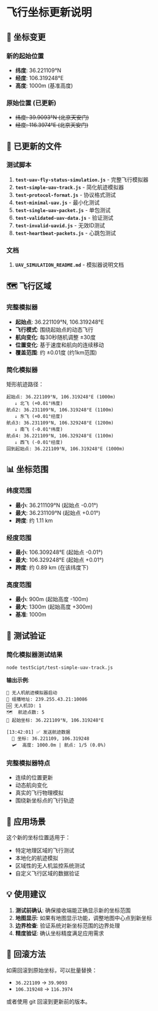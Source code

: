 # 飞行坐标更新说明

## 🎯 坐标变更

### 新的起始位置
- **纬度**: 36.221109°N
- **经度**: 106.319248°E
- **高度**: 1000m (基准高度)

### 原始位置 (已更新)
- ~~纬度: 39.9093°N (北京天安门)~~
- ~~经度: 116.3974°E (北京天安门)~~

## 📁 已更新的文件

### 测试脚本
1. **`test-uav-fly-status-simulation.js`** - 完整飞行模拟器
2. **`test-simple-uav-track.js`** - 简化航迹模拟器
3. **`test-protocol-format.js`** - 协议格式测试
4. **`test-minimal-uav.js`** - 最小化测试
5. **`test-single-uav-packet.js`** - 单包测试
6. **`test-validated-uav-data.js`** - 验证测试
7. **`test-invalid-uavid.js`** - 无效ID测试
8. **`test-heartbeat-packets.js`** - 心跳包测试

### 文档
1. **`UAV_SIMULATION_README.md`** - 模拟器说明文档

## 🗺️ 飞行区域

### 完整模拟器
- **起始点**: 36.221109°N, 106.319248°E
- **飞行模式**: 围绕起始点的动态飞行
- **航向变化**: 每30秒随机调整 ±30度
- **位置变化**: 基于速度和航向的连续移动
- **覆盖范围**: 约 ±0.01度 (约1km范围)

### 简化模拟器
矩形航迹路径：
```
起始点: 36.221109°N, 106.319248°E (1000m)
   ↓ 北飞 (+0.01°纬度)
航点2: 36.231109°N, 106.319248°E (1100m)
   ↓ 东飞 (+0.01°经度)  
航点3: 36.231109°N, 106.329248°E (1200m)
   ↓ 南飞 (-0.01°纬度)
航点4: 36.221109°N, 106.329248°E (1100m)
   ↓ 西飞 (-0.01°经度)
回到起始点: 36.221109°N, 106.319248°E (1000m)
```

## 📊 坐标范围

### 纬度范围
- **最小**: 36.211109°N (起始点 -0.01°)
- **最大**: 36.231109°N (起始点 +0.01°)
- **跨度**: 约 1.11 km

### 经度范围  
- **最小**: 106.309248°E (起始点 -0.01°)
- **最大**: 106.329248°E (起始点 +0.01°)
- **跨度**: 约 0.89 km (在该纬度下)

### 高度范围
- **最小**: 900m (起始高度 -100m)
- **最大**: 1300m (起始高度 +300m)
- **基准**: 1000m

## 🧪 测试验证

### 简化模拟器测试结果
```bash
node testScipt/test-simple-uav-track.js
```

**输出示例**:
```
🚁 无人机航迹模拟器启动
📡 组播地址: 239.255.43.21:10086
🆔 无人机ID: 1
🗺️  航迹点数: 5
📍 起始坐标: 36.221109°N, 106.319248°E

[13:42:01] ✅ 发送航迹数据
  📍 坐标: 36.221109, 106.319248
  🛩️  高度: 1000.0m | 航点: 1/5 (0.0%)
```

### 完整模拟器特点
- 连续的位置更新
- 动态航向变化
- 真实的飞行物理模拟
- 围绕新坐标点的飞行轨迹

## 🎯 应用场景

这个新的坐标位置适用于：
- 特定地理区域的飞行测试
- 本地化的航迹模拟
- 区域性的无人机监控系统测试
- 自定义飞行区域的数据验证

## 💡 使用建议

1. **测试前确认**: 确保接收端能正确显示新的坐标范围
2. **地图显示**: 如果有地图显示功能，调整地图中心点到新坐标
3. **边界检查**: 验证系统对新坐标范围的边界处理
4. **精度验证**: 确认坐标精度满足应用需求

## 🔄 回滚方法

如需回滚到原始坐标，可以批量替换：
- `36.221109` → `39.9093`
- `106.319248` → `116.3974`

或者使用 git 回滚到更新前的版本。